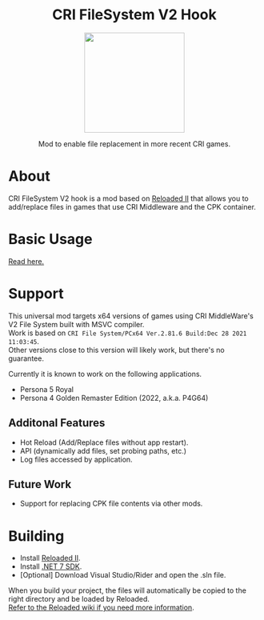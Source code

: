 <div align="center">
	<h1>CRI FileSystem V2 Hook</h1>
	<img src="./docs/images/icon.png" Width="200" /><br/>
    <p>Mod to enable file replacement in more recent CRI games.</p>
</div>

# About

CRI FileSystem V2 hook is a mod based on [Reloaded II](https://reloaded-project.github.io/Reloaded-II/) that allows you to add/replace files in games that use CRI Middleware and the CPK container.  

# Basic Usage

[Read here.](./docs/usage.md)

# Support

This universal mod targets x64 versions of games using CRI MiddleWare's V2 File System built with MSVC compiler.  
Work is based on `CRI File System/PCx64 Ver.2.81.6 Build:Dec 28 2021 11:03:45`.  
Other versions close to this version will likely work, but there's no guarantee.  

Currently it is known to work on the following applications.

- Persona 5 Royal  
- Persona 4 Golden Remaster Edition (2022, a.k.a. P4G64)  

## Additonal Features

- Hot Reload (Add/Replace files without app restart).  
- API (dynamically add files, set probing paths, etc.)  
- Log files accessed by application.  

## Future Work

- Support for replacing CPK file contents via other mods.  

# Building

- Install [Reloaded II](https://github.com/Reloaded-Project/Reloaded-II/releases/latest).  
- Install [.NET 7 SDK](https://dotnet.microsoft.com/en-us/download/dotnet/7.0).  
- [Optional] Download Visual Studio/Rider and open the .sln file.  

When you build your project, the files will automatically be copied to the right directory and be loaded by Reloaded.  
[Refer to the Reloaded wiki if you need more information](https://reloaded-project.github.io/Reloaded-II/DevelopmentEnvironmentSetup/).
